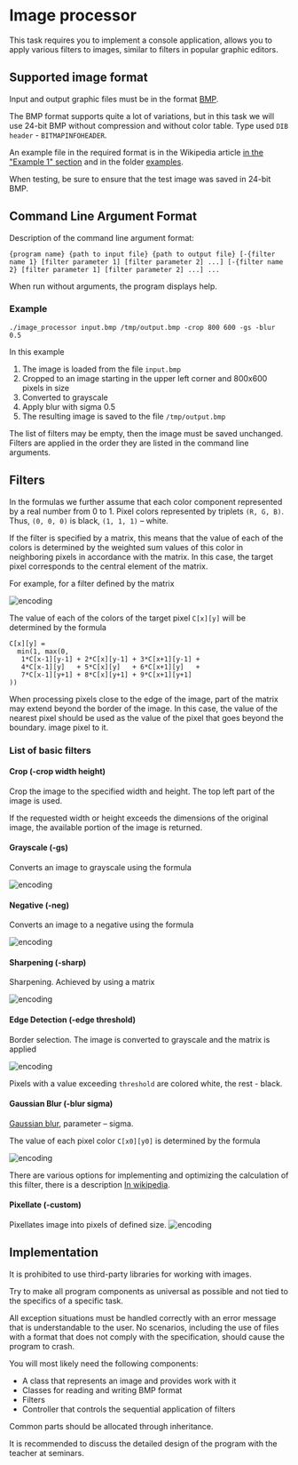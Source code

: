 # Image processor

This task requires you to implement a console application,
allows you to apply various filters to images,
similar to filters in popular graphic editors.

## Supported image format

Input and output graphic files must be in the format [BMP](http://en.wikipedia.org/wiki/BMP_file_format).

The BMP format supports quite a lot of variations, but in this task we will use
24-bit BMP without compression and without color table. Type used `DIB header` - `BITMAPINFOHEADER`.

An example file in the required format is in the Wikipedia article [in the "Example 1" section](https://en.wikipedia.org/wiki/BMP_file_format#Example_1)
and in the folder [examples](examples).

When testing, be sure to ensure that the test image 
was saved in 24-bit BMP.

## Command Line Argument Format

Description of the command line argument format:

`{program name} {path to input file} {path to output file}
[-{filter name 1} [filter parameter 1] [filter parameter 2] ...]
[-{filter name 2} [filter parameter 1] [filter parameter 2] ...] ...`

When run without arguments, the program displays help.

### Example
`./image_processor input.bmp /tmp/output.bmp -crop 800 600 -gs -blur 0.5`

In this example
1. The image is loaded from the file `input.bmp`
2. Cropped to an image starting in the upper left corner and 800x600 pixels in size
3. Converted to grayscale
4. Apply blur with sigma 0.5
5. The resulting image is saved to the file `/tmp/output.bmp`

The list of filters may be empty, then the image must be saved unchanged.
Filters are applied in the order they are listed in the command line arguments.

## Filters

In the formulas we further assume that each color component
represented by a real number from 0 to 1. Pixel colors
represented by triplets `(R, G, B)`. Thus, `(0, 0, 0)` is black, 
`(1, 1, 1)` – white.

If the filter is specified by a matrix, this means that the value of each of the colors is determined by the weighted sum
values ​​of this color in neighboring pixels in accordance with the matrix. In this case, the target pixel
corresponds to the central element of the matrix.

For example, for a filter defined by the matrix

![encoding](https://latex.codecogs.com/svg.image?%5Cbegin%7Bbmatrix%7D1%20&%202%20&%203%20%5C%5C4%20&%205%20&%206%20%5C%5C7%20&%208%20&%209%20%5C%5C%5Cend%7Bbmatrix%7D)

The value of each of the colors of the target pixel `C[x][y]` will be determined by the formula

```
C[x][y] =
  min(1, max(0,
   1*C[x-1][y-1] + 2*C[x][y-1] + 3*C[x+1][y-1] +
   4*C[x-1][y]   + 5*C[x][y]   + 6*C[x+1][y]   +
   7*C[x-1][y+1] + 8*C[x][y+1] + 9*C[x+1][y+1]
))
```

When processing pixels close to the edge of the image, part of the matrix may extend beyond the border of the image.
In this case, the value of the nearest pixel should be used as the value of the pixel that goes beyond the boundary.
image pixel to it. 

### List of basic filters

#### Crop (-crop width height)
Crop the image to the specified width and height. The top left part of the image is used.

If the requested width or height exceeds the dimensions of the original image, the available portion of the image is returned.

#### Grayscale (-gs)
Converts an image to grayscale using the formula

![encoding](https://latex.codecogs.com/svg.image?R'%20=%20G'%20=%20B'%20=0.299%20R%20&plus;%200%20.587%20G%20&plus;%200%20.%20114%20B)

#### Negative (-neg)
Converts an image to a negative using the formula

![encoding](https://latex.codecogs.com/svg.image?R'%20=%201%20-%20R,%20G'%20=%201%20-%20G,%20B'%20=%201%20-%20B)

#### Sharpening (-sharp)
Sharpening. Achieved by using a matrix

![encoding](https://latex.codecogs.com/svg.image?%5Cbegin%7Bbmatrix%7D%20&%20-1%20&%20%20%5C%5C-1%20&%205%20&%20-1%20%5C%5C%20&%20-1%20&%20%20%5C%5C%5Cend%7Bbmatrix%7D)

#### Edge Detection (-edge threshold)
Border selection. The image is converted to grayscale and the matrix is ​​applied

![encoding](https://latex.codecogs.com/svg.image?%5Cbegin%7Bbmatrix%7D%20&%20-1%20&%20%20%5C%5C-1%20&%204%20&%20-1%20%5C%5C%20&%20-1%20&%20%20%5C%5C%5Cend%7Bbmatrix%7D)

Pixels with a value exceeding `threshold` are colored white, the rest - black.

#### Gaussian Blur (-blur sigma)
[Gaussian blur](https://ru.wikipedia.org/wiki/Размытие_по_Гауссу),
parameter – sigma.

The value of each pixel color `C[x0][y0]` is determined by the formula

![encoding](https://latex.codecogs.com/svg.image?C%5Bx_0%5D%5By_0%5D%20=%20%5Csum_%7Bx=0,y=0%7D%5E%7Bwidth-1,%20height-1%7DC%5Bx%5D%5By%5D%5Cfrac%7B1%7D%7B%5Csqrt%5B%5D%7B2%5Cpi%5Csigma%5E2%7D%7De%5E%7B-%5Cfrac%7B%5Cleft%7Cx_o-x%5Cright%7C%5E2%20&plus;%20%5Cleft%7Cy_o-y%5Cright%7C%5E2%7D%7B2%5Csigma%5E2%7D%7D)

There are various options for implementing and optimizing the calculation of this filter, there is a description [In wikipedia](https://ru.wikipedia.org/wiki/Размытие_по_Гауссу).

#### Pixellate (-custom)

Pixellates image into pixels of defined size.
![encoding](https://developer.apple.com/documentation/coreimage/cifilter/3228393-pixellate/)

## Implementation

It is prohibited to use third-party libraries for working with images.

Try to make all program components as universal as possible and not tied to the specifics of a specific task.

All exception situations must be handled correctly with an error message that is understandable to the user.
No scenarios, including the use of files with a format that does not comply with the specification, should cause the program to crash.

You will most likely need the following components:
- A class that represents an image and provides work with it
- Classes for reading and writing BMP format
- Filters
- Controller that controls the sequential application of filters

Common parts should be allocated through inheritance.

It is recommended to discuss the detailed design of the program with the teacher at seminars.

